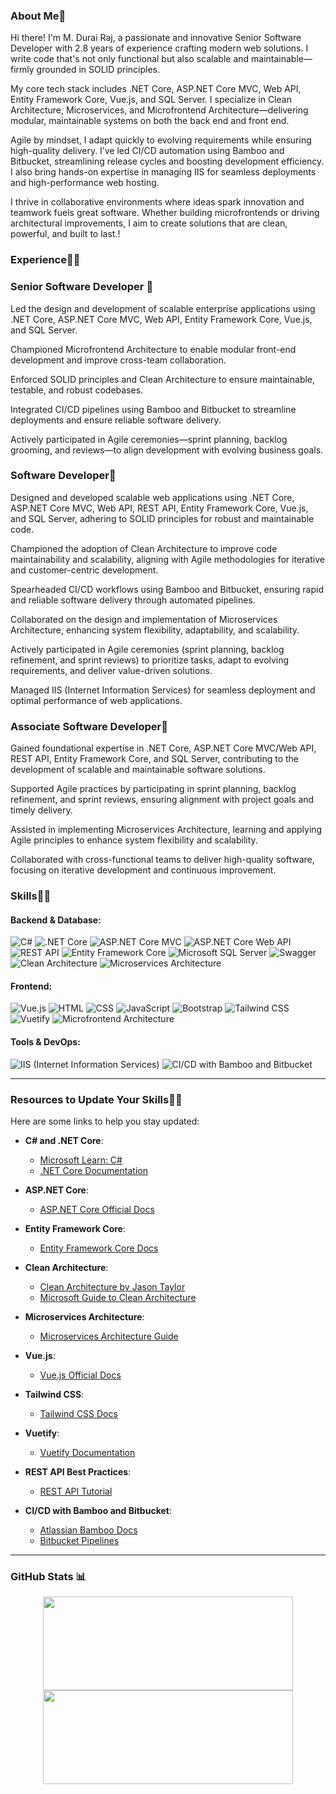 ### About Me👋
Hi there! I'm M. Durai Raj, a passionate and innovative Senior Software Developer with 2.8 years of experience crafting modern web solutions. I write code that's not only functional but also scalable and maintainable—firmly grounded in SOLID principles.

My core tech stack includes .NET Core, ASP.NET Core MVC, Web API, Entity Framework Core, Vue.js, and SQL Server. I specialize in Clean Architecture, Microservices, and Microfrontend Architecture—delivering modular, maintainable systems on both the back end and front end.

Agile by mindset, I adapt quickly to evolving requirements while ensuring high-quality delivery. I’ve led CI/CD automation using Bamboo and Bitbucket, streamlining release cycles and boosting development efficiency. I also bring hands-on expertise in managing IIS for seamless deployments and high-performance web hosting.

I thrive in collaborative environments where ideas spark innovation and teamwork fuels great software. Whether building microfrontends or driving architectural improvements, I aim to create solutions that are clean, powerful, and built to last.!

### Experience👨‍💻
### Senior Software Developer 🌟
Led the design and development of scalable enterprise applications using .NET Core, ASP.NET Core MVC, Web API, Entity Framework Core, Vue.js, and SQL Server.

Championed Microfrontend Architecture to enable modular front-end development and improve cross-team collaboration.

Enforced SOLID principles and Clean Architecture to ensure maintainable, testable, and robust codebases.

Integrated CI/CD pipelines using Bamboo and Bitbucket to streamline deployments and ensure reliable software delivery.

Actively participated in Agile ceremonies—sprint planning, backlog grooming, and reviews—to align development with evolving business goals.

### Software Developer🌟
Designed and developed scalable web applications using .NET Core, ASP.NET Core MVC, Web API, REST API, Entity Framework Core, Vue.js, and SQL Server, adhering to SOLID principles for robust and maintainable code.

Championed the adoption of Clean Architecture to improve code maintainability and scalability, aligning with Agile methodologies for iterative and customer-centric development.

Spearheaded CI/CD workflows using Bamboo and Bitbucket, ensuring rapid and reliable software delivery through automated pipelines.

Collaborated on the design and implementation of Microservices Architecture, enhancing system flexibility, adaptability, and scalability.

Actively participated in Agile ceremonies (sprint planning, backlog refinement, and sprint reviews) to prioritize tasks, adapt to evolving requirements, and deliver value-driven solutions.

Managed IIS (Internet Information Services) for seamless deployment and optimal performance of web applications.

### Associate Software Developer🌟
Gained foundational expertise in .NET Core, ASP.NET Core MVC/Web API, REST API, Entity Framework Core, and SQL Server, contributing to the development of scalable and maintainable software solutions.

Supported Agile practices by participating in sprint planning, backlog refinement, and sprint reviews, ensuring alignment with project goals and timely delivery.

Assisted in implementing Microservices Architecture, learning and applying Agile principles to enhance system flexibility and scalability.

Collaborated with cross-functional teams to deliver high-quality software, focusing on iterative development and continuous improvement.


### Skills👨‍💻

#### Backend & Database:
![C#](https://img.shields.io/badge/c%23-%23239120.svg?style=for-the-badge&logoColor=white)
![.NET Core](https://img.shields.io/badge/.NET%20Core-5C2D91?style=for-the-badge&logoColor=white)
![ASP.NET Core MVC](https://img.shields.io/badge/ASP.NET%20Core%20MVC-%235C2D91.svg?style=for-the-badge&logoColor=white)
![ASP.NET Core Web API](https://img.shields.io/badge/ASP.NET%20Core%20Web%20API-%235C2D91.svg?style=for-the-badge&logoColor=white)
![REST API](https://img.shields.io/badge/REST%20API-%235C2D91.svg?style=for-the-badge&logoColor=white)
![Entity Framework Core](https://img.shields.io/badge/Entity%20Framework%20Core-%23239120.svg?style=for-the-badge&logoColor=white)
![Microsoft SQL Server](https://img.shields.io/badge/Microsoft%20SQL%20Server-CC2927?style=for-the-badge&logoColor=white)
![Swagger](https://img.shields.io/badge/-Swagger-%23Clojure?style=for-the-badge&logoColor=white)
![Clean Architecture](https://img.shields.io/badge/Clean%20Architecture-%23000000.svg?style=for-the-badge&logoColor=white)
![Microservices Architecture](https://img.shields.io/badge/Microservices%20Architecture-%23000000.svg?style=for-the-badge&logoColor=white)

#### Frontend:
![Vue.js](https://img.shields.io/badge/Vue.js-%234FC08D.svg?style=for-the-badge&logoColor=white)
![HTML](https://img.shields.io/badge/html-%23E34F26.svg?style=for-the-badge&logoColor=white)
![CSS](https://img.shields.io/badge/css-%231572B6.svg?style=for-the-badge&logoColor=white)
![JavaScript](https://img.shields.io/badge/javascript-%23323330.svg?style=for-the-badge&logoColor=white)
![Bootstrap](https://img.shields.io/badge/bootstrap-%23563D7C.svg?style=for-the-badge&logoColor=white)
![Tailwind CSS](https://img.shields.io/badge/Tailwind%20CSS-%2338B2AC.svg?style=for-the-badge&logoColor=white)
![Vuetify](https://img.shields.io/badge/Vuetify-%231867C0.svg?style=for-the-badge&logoColor=white)
![Microfrontend Architecture](https://img.shields.io/badge/Microfrontend-Architecture-4FC08D?style=for-the-badge&logoColor=white)

#### Tools & DevOps:
![IIS (Internet Information Services)](https://img.shields.io/badge/IIS%20(Internet%20Information%20Services)-%235C2D91.svg?style=for-the-badge&logo=microsoft&logoColor=white)
![CI/CD with Bamboo and Bitbucket](https://img.shields.io/badge/CI/CD%20with%20Bamboo%20and%20Bitbucket-%23000000.svg?style=for-the-badge&logoColor=white)

---

### Resources to Update Your Skills👨‍💻
Here are some links to help you stay updated:

- **C# and .NET Core**:
  - [Microsoft Learn: C#](https://learn.microsoft.com/en-us/dotnet/csharp/)
  - [.NET Core Documentation](https://learn.microsoft.com/en-us/dotnet/core/)

- **ASP.NET Core**:
  - [ASP.NET Core Official Docs](https://learn.microsoft.com/en-us/aspnet/core/)

- **Entity Framework Core**:
  - [Entity Framework Core Docs](https://learn.microsoft.com/en-us/ef/)
  
- **Clean Architecture**:
  - [Clean Architecture by Jason Taylor](https://jasontaylor.dev/clean-architecture-getting-started/)
  - [Microsoft Guide to Clean Architecture](https://learn.microsoft.com/en-us/dotnet/architecture/modern-web-apps-azure/common-web-application-architectures)

- **Microservices Architecture**:
  - [Microservices Architecture Guide](https://learn.microsoft.com/en-us/dotnet/architecture/microservices/)

- **Vue.js**:
  - [Vue.js Official Docs](https://vuejs.org/guide/introduction.html)

- **Tailwind CSS**:
  - [Tailwind CSS Docs](https://tailwindcss.com/docs)

- **Vuetify**:
  - [Vuetify Documentation](https://vuetifyjs.com/en/getting-started/installation/)

- **REST API Best Practices**:
  - [REST API Tutorial](https://restfulapi.net/)

- **CI/CD with Bamboo and Bitbucket**:
  - [Atlassian Bamboo Docs](https://confluence.atlassian.com/bamboo/)
  - [Bitbucket Pipelines](https://support.atlassian.com/bitbucket-cloud/docs/get-started-with-bitbucket-pipelines/)
---
<!-- 
![](https://github-readme-streak-stats.herokuapp.com/?user=Durai1309&theme=city_light&hide_border=false)<br/> -->
### GitHub Stats 📊

<p align="center">
  <img width="400" height="150" src="https://github-readme-stats.vercel.app/api/top-langs/?username=Durai1309&theme=city_light&hide_border=false&layout=compact" />
  <img width="400" height="150" src="https://github-readme-streak-stats.herokuapp.com/?user=Durai1309&theme=city_light&hide_border=false" />
</p>

<!-- Proudly created with GPRM ( https://gprm.itsvg.in ) -->
